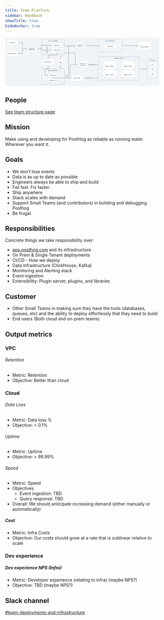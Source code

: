 ```yaml
---
title: Team Platform
sidebar: Handbook
showTitle: true
hideAnchor: true
---
```


![Image of Cloud Infrastructure](https://github.com/PostHog/posthog-cloud/blob/master/docs/images/infra.png?raw=true)

## People

[See team structure page](/handbook/people/team-structure/team-structure)

## Mission

Make using and developing for PostHog as reliable as running water. Wherever you want it.

## Goals 

- We don't lose events
- Data is as up to date as possible
- Engineers always be able to ship and build
- Fail fast. Fix faster.
- Ship anywhere
- Stack scales with demand
- Support Small Teams (and contributors) in building and debugging Posthog
- Be frugal.

## Responsibilities
Concrete things we take responsibility over:

- [app.posthog.com](https://app.posthog.com) and its infrastructure
- On Prem & Single Tenant deployments
- CI/CD - How we deploy
- Data infrastructure (ClickHouse, Kafka)
- Monitoring and Alerting stack
- Event ingestion
- Extensibility: Plugin server, plugins, and libraries

## Customer

- Other Small Teams in making sure they have the tools (databases, queues, etc) and the ability to deploy effortlessly that they need to build
- End users (Both cloud and on-prem teams)

## Output metrics

### VPC
###### Retention 
- Metric: Retention
- Objective: Better than cloud
### Cloud
###### Data Loss
- Metric: Data loss %
- Objective: < 0.1%
###### Uptime 
- Metric: Uptime
- Objective: > 99.99%
###### Speed 
- Metric: Speed
- Objectives
  - Event ingestion: TBD
  - Query response: TBD
- Overall: We should anticipate increasing demand (either manually or automatically)
##### Cost 
- Metric: Infra Costs 
- Objective: Our costs should grow at a rate that is sublinear relative to scale
### Dev experience
##### Dev experience NPS (Infra)
- Metric: Developer experience (relating to infra) (maybe NPS?)
- Objective: TBD (maybe NPS?)

## Slack channel

[#team-deployments-and-infrastructure](https://posthog.slack.com/messages/team-deployments-and-infrastructure)
